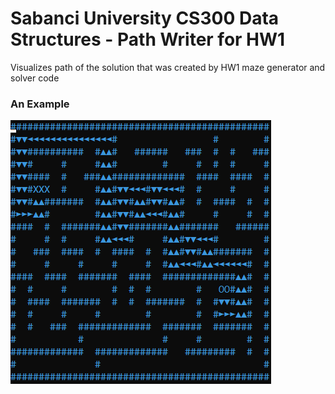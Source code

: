 # Sabanci University CS300 Data Structures - Path Writer for HW1

Visualizes path of the solution that was created by HW1 maze generator and solver code

### An Example 
![This is an example screenshot](./example.png)
